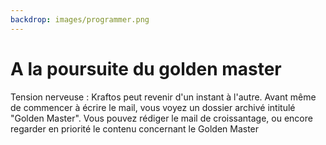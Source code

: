 ```yaml
---
backdrop: images/programmer.png
---
```


# A la poursuite du golden master

Tension nerveuse : Kraftos peut revenir d'un instant à l'autre.
Avant même de commencer à écrire le mail, vous voyez un dossier archivé intitulé "Golden Master".
Vous pouvez rédiger le mail de croissantage, ou encore regarder en priorité le contenu concernant le Golden Master

<Page url="/poursuite-golden-master/111" instructions="" action="Rédiger le mail" condition="none" />
<Page url="/poursuite-golden-master/112" instructions="" action="regarder le contenu sur le Golden Master" condition="none" />


